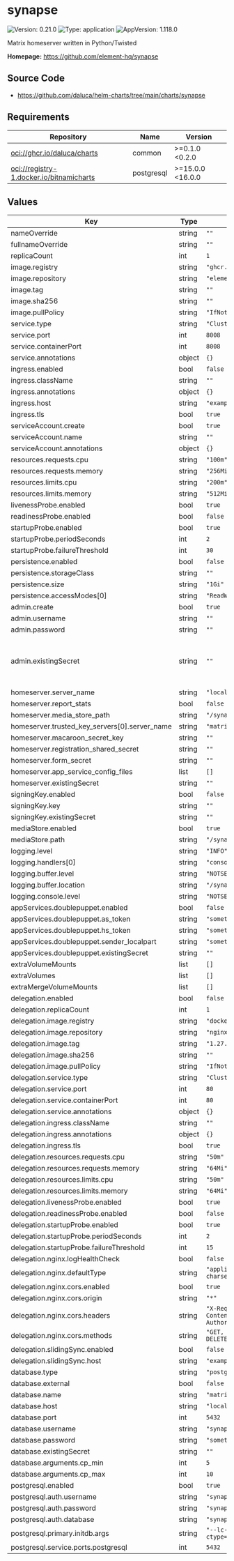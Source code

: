 # synapse

![Version: 0.21.0](https://img.shields.io/badge/Version-0.21.0-informational?style=flat-square) ![Type: application](https://img.shields.io/badge/Type-application-informational?style=flat-square) ![AppVersion: 1.118.0](https://img.shields.io/badge/AppVersion-1.118.0-informational?style=flat-square)

Matrix homeserver written in Python/Twisted

**Homepage:** <https://github.com/element-hq/synapse>

## Source Code

* <https://github.com/daluca/helm-charts/tree/main/charts/synapse>

## Requirements

| Repository | Name | Version |
|------------|------|---------|
| <oci://ghcr.io/daluca/charts> | common | >=0.1.0 <0.2.0 |
| <oci://registry-1.docker.io/bitnamicharts> | postgresql | >=15.0.0 <16.0.0 |

## Values

| Key | Type | Default | Description |
|-----|------|---------|-------------|
| nameOverride | string | `""` |  |
| fullnameOverride | string | `""` |  |
| replicaCount | int | `1` |  |
| image.registry | string | `"ghcr.io"` |  |
| image.repository | string | `"element-hq/synapse"` |  |
| image.tag | string | `""` |  |
| image.sha256 | string | `""` |  |
| image.pullPolicy | string | `"IfNotPresent"` |  |
| service.type | string | `"ClusterIP"` |  |
| service.port | int | `8008` |  |
| service.containerPort | int | `8008` |  |
| service.annotations | object | `{}` |  |
| ingress.enabled | bool | `false` |  |
| ingress.className | string | `""` |  |
| ingress.annotations | object | `{}` |  |
| ingress.host | string | `"example.org"` |  |
| ingress.tls | bool | `true` |  |
| serviceAccount.create | bool | `true` |  |
| serviceAccount.name | string | `""` |  |
| serviceAccount.annotations | object | `{}` |  |
| resources.requests.cpu | string | `"100m"` |  |
| resources.requests.memory | string | `"256Mi"` |  |
| resources.limits.cpu | string | `"200m"` |  |
| resources.limits.memory | string | `"512Mi"` |  |
| livenessProbe.enabled | bool | `true` |  |
| readinessProbe.enabled | bool | `false` |  |
| startupProbe.enabled | bool | `true` |  |
| startupProbe.periodSeconds | int | `2` |  |
| startupProbe.failureThreshold | int | `30` |  |
| persistence.enabled | bool | `false` |  |
| persistence.storageClass | string | `""` |  |
| persistence.size | string | `"1Gi"` |  |
| persistence.accessModes[0] | string | `"ReadWriteOnce"` |  |
| admin.create | bool | `true` |  |
| admin.username | string | `""` |  |
| admin.password | string | `""` |  |
| admin.existingSecret | string | `""` | secret must contain the keys `username` and `password` |
| homeserver.server_name | string | `"localhost"` |  |
| homeserver.report_stats | bool | `false` |  |
| homeserver.media_store_path | string | `"/synapse/media_store"` |  |
| homeserver.trusted_key_servers[0].server_name | string | `"matrix.org"` |  |
| homeserver.macaroon_secret_key | string | `""` |  |
| homeserver.registration_shared_secret | string | `""` |  |
| homeserver.form_secret | string | `""` |  |
| homeserver.app_service_config_files | list | `[]` |  |
| homeserver.existingSecret | string | `""` |  |
| signingKey.enabled | bool | `false` |  |
| signingKey.key | string | `""` |  |
| signingKey.existingSecret | string | `""` |  |
| mediaStore.enabled | bool | `true` |  |
| mediaStore.path | string | `"/synapse/media_store"` |  |
| logging.level | string | `"INFO"` |  |
| logging.handlers[0] | string | `"console"` |  |
| logging.buffer.level | string | `"NOTSET"` |  |
| logging.buffer.location | string | `"/synapse/homeserver.log"` |  |
| logging.console.level | string | `"NOTSET"` |  |
| appServices.doublepuppet.enabled | bool | `false` |  |
| appServices.doublepuppet.as_token | string | `"somethingSecureIPromise"` |  |
| appServices.doublepuppet.hs_token | string | `"somethingSecureIPromise"` |  |
| appServices.doublepuppet.sender_localpart | string | `"somethingSecureIPromise"` |  |
| appServices.doublepuppet.existingSecret | string | `""` |  |
| extraVolumeMounts | list | `[]` |  |
| extraVolumes | list | `[]` |  |
| extraMergeVolumeMounts | list | `[]` |  |
| delegation.enabled | bool | `false` |  |
| delegation.replicaCount | int | `1` |  |
| delegation.image.registry | string | `"docker.io"` |  |
| delegation.image.repository | string | `"nginx"` |  |
| delegation.image.tag | string | `"1.27.2-alpine"` |  |
| delegation.image.sha256 | string | `""` |  |
| delegation.image.pullPolicy | string | `"IfNotPresent"` |  |
| delegation.service.type | string | `"ClusterIP"` |  |
| delegation.service.port | int | `80` |  |
| delegation.service.containerPort | int | `80` |  |
| delegation.service.annotations | object | `{}` |  |
| delegation.ingress.className | string | `""` |  |
| delegation.ingress.annotations | object | `{}` |  |
| delegation.ingress.tls | bool | `true` |  |
| delegation.resources.requests.cpu | string | `"50m"` |  |
| delegation.resources.requests.memory | string | `"64Mi"` |  |
| delegation.resources.limits.cpu | string | `"50m"` |  |
| delegation.resources.limits.memory | string | `"64Mi"` |  |
| delegation.livenessProbe.enabled | bool | `true` |  |
| delegation.readinessProbe.enabled | bool | `false` |  |
| delegation.startupProbe.enabled | bool | `true` |  |
| delegation.startupProbe.periodSeconds | int | `2` |  |
| delegation.startupProbe.failureThreshold | int | `15` |  |
| delegation.nginx.logHealthCheck | bool | `false` |  |
| delegation.nginx.defaultType | string | `"application/json; charset=utf-8"` |  |
| delegation.nginx.cors.enabled | bool | `true` |  |
| delegation.nginx.cors.origin | string | `"*"` |  |
| delegation.nginx.cors.headers | string | `"X-Requested-With, Content-Type, Authorization, Date"` |  |
| delegation.nginx.cors.methods | string | `"GET, HEAD, POST, PUT, DELETE, OPTIONS"` |  |
| delegation.slidingSync.enabled | bool | `false` |  |
| delegation.slidingSync.host | string | `"example.org"` |  |
| database.type | string | `"postgresql"` |  |
| database.external | bool | `false` |  |
| database.name | string | `"matrix_synapse"` |  |
| database.host | string | `"localhost"` |  |
| database.port | int | `5432` |  |
| database.username | string | `"synapse_user"` |  |
| database.password | string | `"somethingSecureIPromise"` |  |
| database.existingSecret | string | `""` |  |
| database.arguments.cp_min | int | `5` |  |
| database.arguments.cp_max | int | `10` |  |
| postgresql.enabled | bool | `true` |  |
| postgresql.auth.username | string | `"synapse"` |  |
| postgresql.auth.password | string | `"synapse"` |  |
| postgresql.auth.database | string | `"synapse"` |  |
| postgresql.primary.initdb.args | string | `"--lc-collate=C --lc-ctype=C"` |  |
| postgresql.service.ports.postgresql | int | `5432` |  |
